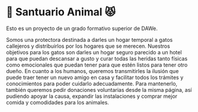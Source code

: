 # 🐶 Santuario Animal 😾
Esto es un proyecto de un grado formativo superior de DAWe.

Somos una protectora destinada a darles un hogar temporal a gatos callejeros y distribuirlos por los hogares que se merecen.
Nuestros objetivos para los gatos son darles un hogar seguro parecido a un hotel para que puedan descansar a gusto y curar todas las heridas tanto físicas como emocionales que puedan tener para que estén listos para tener otro dueño.
En cuanto a los humanos, queremos transmitirles la ilusión que puede traer tener un nuevo amigo en casa y facilitar todos los trámites y conocimientos para poder cuidarlo adecuadamente. 
Para mantenerlo, también queremos pedir donaciones voluntarias desde la misma página, así pudiendo apoyar la causa, expandir las instalaciones y comprar mejor comida y comodidades para los animales.

